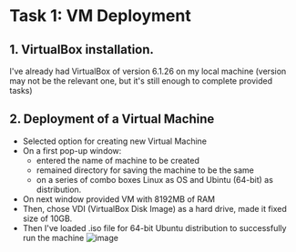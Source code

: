 # Task 1: VM Deployment
## 1. VirtualBox installation.
I've already had VirtualBox of version 6.1.26 on my local machine (version may not be the relevant one, but it's still enough to complete provided tasks)
## 2. Deployment of a Virtual Machine
  * Selected option for creating new Virtual Machine
  * On a first pop-up window:
    * entered the name of machine to be created
    * remained directory for saving the machine to be the same
    * on a series of combo boxes Linux as OS and Ubintu (64-bit) as distribution.
  * On next window provided VM with 8192MB of RAM
  * Then, chose VDI (VirtualBox Disk Image) as a hard drive, made it fixed size of 10GB.
  * Then I've loaded .iso file for 64-bit Ubuntu distribution to successfully run the machine
![image](https://github.com/timur2104/intro-course-labs/assets/65979482/c9bc41fa-3189-404a-a92a-ea0c38cfd1db)
